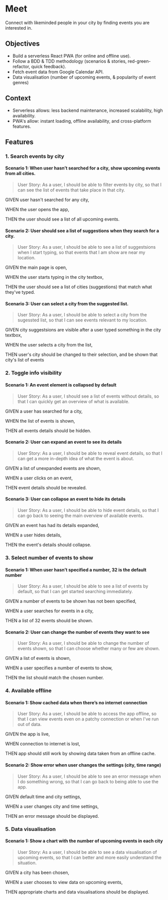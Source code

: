 # Meet
Connect with likeminded people in your city by finding events you are interested in.

## Objectives
- Build a serverless React PWA (for online and offline use).
- Follow a BDD & TDD methodology (scenarios & stories, red-green-refactor, quick feedback).
- Fetch event data from Google Calendar API.
- Data visualisation (number of upcoming events, & popularity of event genres)


## Context
- Serverless allows: less backend maintenance, increased scalability, high availability.
- PWA's allow: instant loading, offline availability, and cross-platform features.

## Features
### 1. Search events by city

#### Scenario 1: When user hasn’t searched for a city, show upcoming events from all cities.

>User Story: As a user, I should be able to filter events by city, so that I can see the list of events that take place in that city.

GIVEN user hasn't searched for any city,

WHEN the user opens the app,

THEN the user should see a list of all upcoming events.


#### Scenario 2: User should see a list of suggestions when they search for a city.

>User Story: As a user, I should be able to see a list of suggestsions when I start typing, so that events that I am show are near my location.

GIVEN the main page is open,

WHEN the user starts typing in the city textbox,

THEN the user should see a list of cities (suggestions) that match what they've typed.


#### Scenario 3: User can select a city from the suggested list.

>User Story: As a user, I should be able to select a city from the sugessted list, so that I can see events relevant to my location.

GIVEN city suggestsions are visible after a user typed something in the city textbox,

WHEN the user selects a city from the list,

THEN user's city should be changed to their selection, and be shown that city's list of events


### 2. Toggle info visibility
#### Scenario 1: An event element is collapsed by default

>User Story: As a user, I should see a list of events without details, so that I can quickly get an overview of what is available.

GIVEN a user has searched for a city,

WHEN the list of events is shown,

THEN all events details should be hidden.


#### Scenario 2: User can expand an event to see its details

>User Story: As a user, I should be able to reveal event details, so that I can get a more in-depth idea of what the event is about.

GIVEN a list of unexpanded events are shown,

WHEN a user clicks on an event,

THEN event details should be revealed.


#### Scenario 3: User can collapse an event to hide its details

>User Story: As a user, I should be able to hide event details, so that I can go back to seeing the main overview of available events.

GIVEN an event has had its details expanded,

WHEN a user hides details,

THEN the event's details should collapse.


### 3. Select number of events to show
#### Scenario 1: When user hasn’t specified a number, 32 is the default number

>User Story: As a user, I should be able to see a list of events by default, so that I can get started searching immediately.

GIVEN a number of events to be shown has not been specified,

WHEN a user searches for events in a city,

THEN a list of 32 events should be shown.


#### Scenario 2: User can change the number of events they want to see

>User Story: As a user, I should be able to change the number of events shown, so that I can choose whether many or few are shown.

GIVEN a list of events is shown,

WHEN a user specifies a number of events to show,

THEN the list should match the chosen number.


### 4. Available offline
#### Scenario 1: Show cached data when there’s no internet connection

>User Story: As a user, I should be able to access the app offline, so that I can view events even on a patchy connection or when I've run out of data.

GIVEN the app is live,

WHEN connection to internet is lost,

THEN app should still work by showing data taken from an offline cache.


#### Scenario 2: Show error when user changes the settings (city, time range)

>User Story: As a user, I should be able to see an error message when I do something wrong, so that I can go back to being able to use the app.

GIVEN default time and city settings,

WHEN a user changes city and time settings,

THEN an error message should be displayed.


### 5. Data visualisation
#### Scenario 1: Show a chart with the number of upcoming events in each city

>User Story: As a user, I should be able to see a data visualisation of upcoming events, so that I can better and more easily understand the situation.

GIVEN a city has been chosen,

WHEN a user chooses to view data on upcoming events,

THEN appropriate charts and data visualisations should be displayed.
